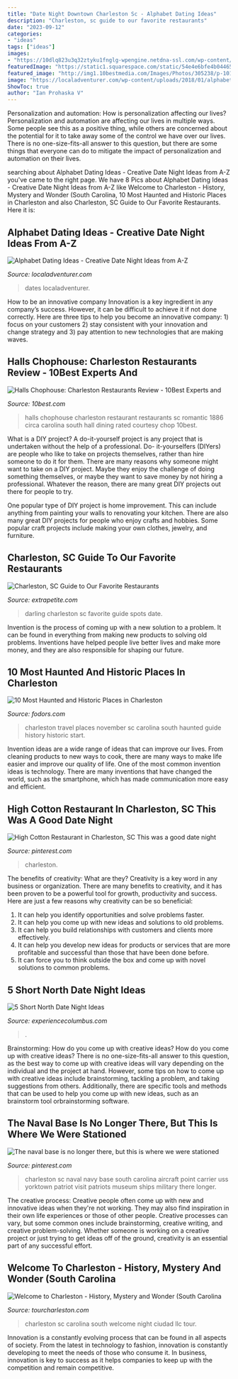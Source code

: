 ```yaml
---
title: "Date Night Downtown Charleston Sc - Alphabet Dating Ideas"
description: "Charleston, sc guide to our favorite restaurants"
date: "2023-09-12"
categories:
- "ideas"
tags: ["ideas"]
images:
- "https://10dlq823u3q32ztyku1fnglg-wpengine.netdna-ssl.com/wp-content/uploads/2017/03/darling-oyster-bar-happy-hour.jpg"
featuredImage: "https://static1.squarespace.com/static/54e4e6bfe4b04465619a3b2f/54f659a2e4b088f91a788ba0/552050afe4b04e745c95eb08/1428786039927/Charleston+Night.jpg"
featured_image: "http://img1.10bestmedia.com/Images/Photos/305238/p-10177937-10152734253899099-6631268113556780150-n_54_990x660.jpg"
image: "https://localadventurer.com/wp-content/uploads/2018/01/alphabet-dates-1024x1536.jpg"
ShowToc: true
author: "Ian Prohaska V"
---
```



Personalization and automation: How is personalization affecting our lives?
Personalization and automation are affecting our lives in multiple ways. Some people see this as a positive thing, while others are concerned about the potential for it to take away some of the control we have over our lives. There is no one-size-fits-all answer to this question, but there are some things that everyone can do to mitigate the impact of personalization and automation on their lives.

	

		
searching about Alphabet Dating Ideas - Creative Date Night Ideas from A-Z you've came to the right page. We have 8 Pics about Alphabet Dating Ideas - Creative Date Night Ideas from A-Z like Welcome to Charleston - History, Mystery and Wonder (South Carolina, 10 Most Haunted and Historic Places in Charleston and also Charleston, SC Guide to Our Favorite Restaurants. Here it is:
		
    
## Alphabet Dating Ideas - Creative Date Night Ideas From A-Z

<img loading=lazy src="https://localadventurer.com/wp-content/uploads/2018/01/alphabet-dates-1024x1536.jpg" onerror="this.onerror=null;this.src='https://tse3.mm.bing.net/th?id=OIP.q_kLsRbjMKNbFnH4aKsrTQHaLH&amp;pid=15.1';" alt="Alphabet Dating Ideas - Creative Date Night Ideas from A-Z">

_Source: localadventurer.com_

>dates localadventurer. 

	

How to be an innovative company
Innovation is a key ingredient in any company’s success. However, it can be difficult to achieve it if not done correctly. Here are three tips to help you become an innovative company: 1) focus on your customers 2) stay consistent with your innovation and change strategy and 3) pay attention to new technologies that are making waves.

    
## Halls Chophouse: Charleston Restaurants Review - 10Best Experts And

<img loading=lazy src="http://img1.10bestmedia.com/Images/Photos/305238/p-10177937-10152734253899099-6631268113556780150-n_54_990x660.jpg" onerror="this.onerror=null;this.src='https://tse3.mm.bing.net/th?id=OIP.WEIDZWTQdvrPtlvTKcxumQHaE8&amp;pid=15.1';" alt="Halls Chophouse: Charleston Restaurants Review - 10Best Experts and">

_Source: 10best.com_

>halls chophouse charleston restaurant restaurants sc romantic 1886 circa carolina south hall dining rated courtesy chop 10best. 

	

What is a DIY project?
A do-it-yourself project is any project that is undertaken without the help of a professional. Do- it-yourselfers (DIYers) are people who like to take on projects themselves, rather than hire someone to do it for them.
There are many reasons why someone might want to take on a DIY project. Maybe they enjoy the challenge of doing something themselves, or maybe they want to save money by not hiring a professional. Whatever the reason, there are many great DIY projects out there for people to try.

One popular type of DIY project is home improvement. This can include anything from painting your walls to renovating your kitchen. There are also many great DIY projects for people who enjoy crafts and hobbies. Some popular craft projects include making your own clothes, jewelry, and furniture.

    
## Charleston, SC Guide To Our Favorite Restaurants

<img loading=lazy src="https://10dlq823u3q32ztyku1fnglg-wpengine.netdna-ssl.com/wp-content/uploads/2017/03/darling-oyster-bar-happy-hour.jpg" onerror="this.onerror=null;this.src='https://tse3.mm.bing.net/th?id=OIP.QhL2cTf2Q7GSPCY2DKKYPAHaJ4&amp;pid=15.1';" alt="Charleston, SC Guide to Our Favorite Restaurants">

_Source: extrapetite.com_

>darling charleston sc favorite guide spots date. 

	

Invention is the process of coming up with a new solution to a problem. It can be found in everything from making new products to solving old problems. Inventions have helped people live better lives and make more money, and they are also responsible for shaping our future.

    
## 10 Most Haunted And Historic Places In Charleston

<img loading=lazy src="https://cdn.fodors.com/wp-content/uploads/2018/08/HERO_CharlestonHauntedHistory_Hero_DockStreet_ChurchStView_ExploreChalreston_1.jpg" onerror="this.onerror=null;this.src='https://tse1.mm.bing.net/th?id=OIP.qF8_bGX7-ZB0RH3Bbbcs4QHaE8&amp;pid=15.1';" alt="10 Most Haunted and Historic Places in Charleston">

_Source: fodors.com_

>charleston travel places november sc carolina south haunted guide history historic start. 

	

Invention ideas are a wide range of ideas that can improve our lives. From cleaning products to new ways to cook, there are many ways to make life easier and improve our quality of life. One of the most common invention ideas is technology. There are many inventions that have changed the world, such as the smartphone, which has made communication more easy and efficient.

    
## High Cotton Restaurant In Charleston, SC This Was A Good Date Night

<img loading=lazy src="https://i.pinimg.com/originals/2b/fe/47/2bfe477611f1acb9d052cac368fd1c8f.jpg" onerror="this.onerror=null;this.src='https://tse4.mm.bing.net/th?id=OIP.jgTCGKg1_9G6Rg72iDx3sQHaFj&amp;pid=15.1';" alt="High Cotton Restaurant in Charleston, SC This was a good date night">

_Source: pinterest.com_

>charleston. 

	

The benefits of creativity: What are they?
Creativity is a key word in any business or organization. There are many benefits to creativity, and it has been proven to be a powerful tool for growth, productivity and success. Here are just a few reasons why creativity can be so beneficial: 
1. It can help you identify opportunities and solve problems faster.
2. It can help you come up with new ideas and solutions to old problems.
3. It can help you build relationships with customers and clients more effectively. 
4. It can help you develop new ideas for products or services that are more profitable and successful than those that have been done before. 
5. It can force you to think outside the box and come up with novel solutions to common problems.

    
## 5 Short North Date Night Ideas

<img loading=lazy src="https://res.cloudinary.com/simpleview/image/upload/c_limit,f_auto,h_1200,q_75,w_1200/v1/clients/columbus/75ea2194_c18c_4e09_9c63_0056c8d17a6a_8d5360a4-6583-4b7b-9b72-8ca10807b92f.jpg" onerror="this.onerror=null;this.src='https://tse2.mm.bing.net/th?id=OIP.4ofBbj18YaQpFly4B5FI4QHaHa&amp;pid=15.1';" alt="5 Short North Date Night Ideas">

_Source: experiencecolumbus.com_

>. 

	

Brainstorming: How do you come up with creative ideas?
How do you come up with creative ideas?
There is no one-size-fits-all answer to this question, as the best way to come up with creative ideas will vary depending on the individual and the project at hand. However, some tips on how to come up with creative ideas include brainstorming, tackling a problem, and taking suggestions from others. Additionally, there are specific tools and methods that can be used to help you come up with new ideas, such as an brainstorm tool orbrainstorming software.

    
## The Naval Base Is No Longer There, But This Is Where We Were Stationed

<img loading=lazy src="https://s-media-cache-ak0.pinimg.com/564x/9f/a6/50/9fa650cd8e5b1dca8ade68708604800d.jpg" onerror="this.onerror=null;this.src='https://tse2.mm.bing.net/th?id=OIP.7JlwsOnLMbyVOvbDHL0Q3AHaJQ&amp;pid=15.1';" alt="The naval base is no longer there, but this is where we were stationed">

_Source: pinterest.com_

>charleston sc naval navy base south carolina aircraft point carrier uss yorktown patriot visit patriots museum ships military there longer. 

	

The creative process:
Creative people often come up with new and innovative ideas when they're not working. They may also find inspiration in their own life experiences or those of other people. Creative processes can vary, but some common ones include brainstorming, creative writing, and creative problem-solving. Whether someone is working on a creative project or just trying to get ideas off of the ground, creativity is an essential part of any successful effort.

    
## Welcome To Charleston - History, Mystery And Wonder (South Carolina

<img loading=lazy src="https://static1.squarespace.com/static/54e4e6bfe4b04465619a3b2f/54f659a2e4b088f91a788ba0/552050afe4b04e745c95eb08/1428786039927/Charleston+Night.jpg" onerror="this.onerror=null;this.src='https://tse2.mm.bing.net/th?id=OIP.RyPaly--SFA001o9jREIvwHaE6&amp;pid=15.1';" alt="Welcome to Charleston - History, Mystery and Wonder (South Carolina">

_Source: tourcharleston.com_

>charleston sc carolina south welcome night ciudad llc tour. 

	

Innovation is a constantly evolving process that can be found in all aspects of society. From the latest in technology to fashion, innovation is constantly developing to meet the needs of those who consume it. In business, innovation is key to success as it helps companies to keep up with the competition and remain competitive.

